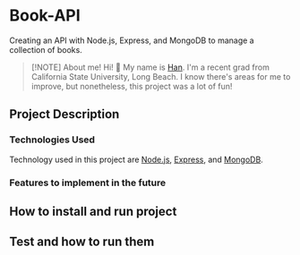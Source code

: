 # Book-API
Creating an API with Node.js, Express, and MongoDB to manage a collection of books. 

> [!NOTE] About me! 
> Hi! 👋 My name is [Han](https://www.linkedin.com/in/hmp36/). I'm a recent grad from California State University, Long Beach. I know there's areas for me to improve, but nonetheless, this project was a lot of fun! 

## Project Description 
### 

### Technologies Used
Technology used in this project are [Node.js](https://nodejs.org/en/about), [Express](https://expressjs.com/), and [MongoDB](https://www.mongodb.com/). 

### Features to implement in the future


## How to install and run project


## Test and how to run them
